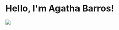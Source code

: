 # Hello, I'm Agatha Barros!

<picture>
<source 
  srcset="https://github-readme-status.vercel.app/api?username=agathabarros&show_icons=true&theme=dark"
  media="(prefers-color-scheme: dark)"
/>
<source
  srcset="https://github-readme-status.vercel.app/api?username=agathabarros&show_icons=true"
  media="(prefers-color-scheme: light), (prefers-color-scheme: no-preference)"
/>
<img src="https://github-readme-stats.vercel.app/api?username=agathabarros &show_icons=true" />
</picture>

 

